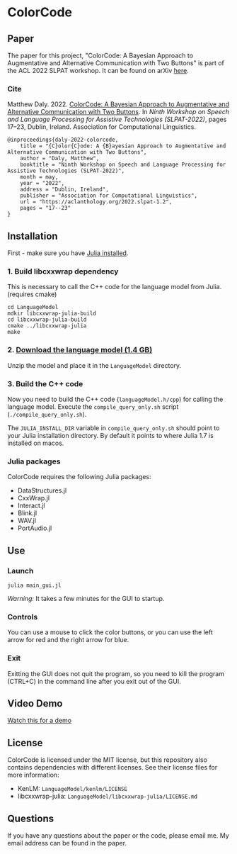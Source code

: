 # ColorCode
## Paper
The paper for this project, "ColorCode: A Bayesian Approach to Augmentative and Alternative Communication with Two Buttons" is part of the ACL 2022 SLPAT workshop. It can be found on arXiv [here](https://arxiv.org/abs/2204.09745).

### Cite

Matthew Daly. 2022. [ColorCode: A Bayesian Approach to Augmentative and Alternative Communication with Two Buttons](https://aclanthology.org/2022.slpat-1.2). In *Ninth Workshop on Speech and Language Processing for Assistive Technologies (SLPAT-2022)*, pages 17–23, Dublin, Ireland. Association for Computational Linguistics.

    @inproceedings{daly-2022-colorcode,
        title = "{C}olor{C}ode: A {B}ayesian Approach to Augmentative and Alternative Communication with Two Buttons",
        author = "Daly, Matthew",
        booktitle = "Ninth Workshop on Speech and Language Processing for Assistive Technologies (SLPAT-2022)",
        month = may,
        year = "2022",
        address = "Dublin, Ireland",
        publisher = "Association for Computational Linguistics",
        url = "https://aclanthology.org/2022.slpat-1.2",
        pages = "17--23"
    }


## Installation

First - make sure you have [Julia installed](https://julialang.org/downloads/). 

### 1. Build libcxxwrap dependency

This is necessary to call the C++ code for the language model from Julia. (requires cmake)

    cd LanguageModel
    mdkir libcxxwrap-julia-build
    cd libcxxwrap-julia-build
    cmake ../libcxxwrap-julia
    make

### 2. [Download the language model (1.4 GB)](http://data.imagineville.org/lm/dec19_char/lm_dec19_char_huge_12gram.kenlm.gz)
 
Unzip the model and place it in the `LanguageModel` directory.
 
### 3. Build the C++ code

Now you need to build the C++ code (`languageModel.h/cpp`) for calling the language model. Execute the `compile_query_only.sh` script (`./compile_query_only.sh`). 

The `JULIA_INSTALL_DIR` variable in `compile_query_only.sh` should point to your Julia installation directory. By default it points to where Julia 1.7 is installed on macos.

### Julia packages

ColorCode requires the following Julia packages:
- DataStructures.jl
- CxxWrap.jl
- Interact.jl
- Blink.jl
- WAV.jl
- PortAudio.jl

## Use

### Launch

    julia main_gui.jl
*Warning:* It takes a few minutes for the GUI to startup.
  
### Controls

You can use a mouse to click the color buttons, or you can use the left arrow for red and the right arrow for blue.

### Exit

Exitting the GUI does not quit the program, so you need to kill the program (CTRL+C) in the command line after you exit out of the GUI.

## Video Demo

[Watch this for a demo](https://www.youtube.com/watch?v=HtPYEFwMhHo)
    
## License

ColorCode is licensed under the MIT license, but this repository also contains dependencies with different licenses. See their license files for more information:
- KenLM: `LanguageModel/kenlm/LICENSE`
- libcxxwrap-julia: `LanguageModel/libcxxwrap-julia/LICENSE.md`

## Questions

If you have any questions about the paper or the code, please email me. My email address can be found in the paper.

